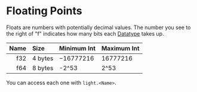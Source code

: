 # Floating Points

Floats are numbers with potentially decimal values.
The number you see to the right of "f" indicates how many bits each [Datatype](../index.md) takes up.

| Name | Size    | Minimum Int    | Maximum Int   |
| ---: | :------ | -------------- | ------------- |
| f32  | 4 bytes | −16777216      | 16777216      |
| f64  | 8 bytes | -2^53          | 2^53          |

You can access each one with `light.<Name>`.
